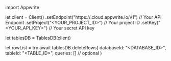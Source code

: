 import Appwrite

let client = Client()
    .setEndpoint("https://<REGION>.cloud.appwrite.io/v1") // Your API Endpoint
    .setProject("<YOUR_PROJECT_ID>") // Your project ID
    .setKey("<YOUR_API_KEY>") // Your secret API key

let tablesDB = TablesDB(client)

let rowList = try await tablesDB.deleteRows(
    databaseId: "<DATABASE_ID>",
    tableId: "<TABLE_ID>",
    queries: [] // optional
)

